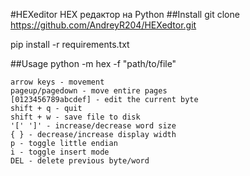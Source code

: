 #HEXeditor
HEX редактор на Python
##Install
git clone https://github.com/AndreyR204/HEXedtor.git 

pip install -r requirements.txt

##Usage
python -m hex -f "path/to/file"


    arrow keys - movement
    pageup/pagedown - move entire pages
    [0123456789abcdef] - edit the current byte
    shift + q - quit
    shift + w - save file to disk
    '[' ']' - increase/decrease word size
    { } - decrease/increase display width
    p - toggle little endian
    i - toggle insert mode
    DEL - delete previous byte/word

